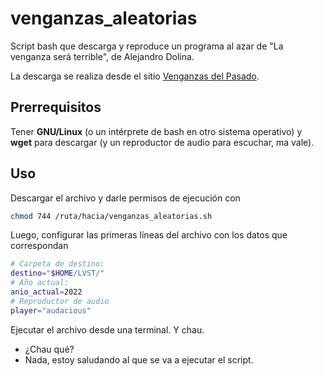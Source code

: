 # venganzas_aleatorias
Script bash que descarga y reproduce un programa al azar de "La venganza será
terrible", de Alejandro Dolina.

La descarga se realiza desde el sitio [Venganzas del
Pasado](https://venganzasdelpasado.com.ar/).

## Prerrequisitos

Tener **GNU/Linux** (o un intérprete de bash en otro sistema operativo) y
**wget** para descargar (y un reproductor de audio para escuchar, ma vale).

## Uso

Descargar el archivo y darle permisos de ejecución con

```bash
chmod 744 /ruta/hacia/venganzas_aleatorias.sh
```

Luego, configurar las primeras líneas del archivo con los datos que correspondan

```bash
# Carpeta de destino:
destino="$HOME/LVST/"
# Año actual:
anio_actual=2022
# Reproductor de audio
player="audacious"
```

Ejecutar el archivo desde una terminal. Y chau.
- ¿Chau qué?
- Nada, estoy saludando al que se va a ejecutar el script.
